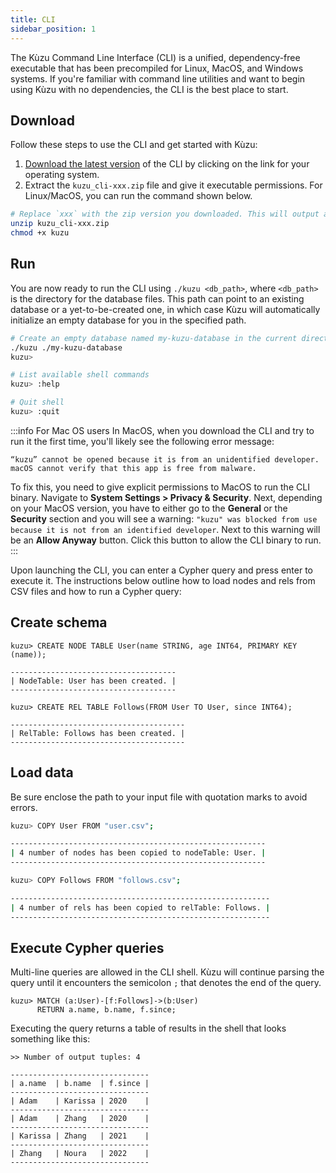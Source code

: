 ```yaml
---
title: CLI
sidebar_position: 1
---
```


The Kùzu Command Line Interface (CLI) is a unified, dependency-free executable that has been
precompiled for Linux, MacOS, and Windows systems. If you're familiar with command line utilities and
want to begin using Kùzu with no dependencies, the CLI is the best place to start.

## Download

Follow these steps to use the CLI and get started with Kùzu:
1. [Download the latest version](https://kuzudb.com/#download) of the CLI by clicking on the link for your operating system.
2. Extract the `kuzu_cli-xxx.zip` file and give it executable permissions. For Linux/MacOS, you
can run the command shown below.

```bash
# Replace `xxx` with the zip version you downloaded. This will output a file named kuzu.
unzip kuzu_cli-xxx.zip
chmod +x kuzu
```

## Run

You are now ready to run the CLI using `./kuzu <db_path>`, where `<db_path>` is the directory for the database files. This path can point to an existing database or a yet-to-be-created one, in which case Kùzu will automatically initialize an empty database for you in the specified path.

```bash
# Create an empty database named my-kuzu-database in the current directory
./kuzu ./my-kuzu-database
kuzu>

# List available shell commands
kuzu> :help

# Quit shell
kuzu> :quit
```

:::info For Mac OS users
In MacOS, when you download the CLI and try to run it the first time, you'll likely see the following error message:

```
“kuzu” cannot be opened because it is from an unidentified developer.
macOS cannot verify that this app is free from malware.
```

To fix this, you need to give explicit permissions to MacOS to run the CLI binary.
Navigate to **System Settings > Privacy & Security**. Next, depending on your MacOS version, you have to either go 
to the **General** or the **Security** section and you will see a warning: `"kuzu" was blocked from use because it is not from an
identified developer`. Next to this warning will be an **Allow Anyway** button. Click this button to allow the CLI binary to run.
:::



Upon launching the CLI, you can enter a Cypher query and press enter to execute it. The instructions below outline how to load nodes and rels from CSV files and how to run a Cypher query:

## Create schema

```cypher
kuzu> CREATE NODE TABLE User(name STRING, age INT64, PRIMARY KEY (name));

-------------------------------------
| NodeTable: User has been created. |
-------------------------------------

kuzu> CREATE REL TABLE Follows(FROM User TO User, since INT64);

---------------------------------------
| RelTable: Follows has been created. |
---------------------------------------
```

## Load data

Be sure enclose the path to your input file with quotation marks to avoid errors.

```bash
kuzu> COPY User FROM "user.csv";

---------------------------------------------------------
| 4 number of nodes has been copied to nodeTable: User. |
---------------------------------------------------------

kuzu> COPY Follows FROM "follows.csv";

----------------------------------------------------------
| 4 number of rels has been copied to relTable: Follows. |
----------------------------------------------------------
```

## Execute Cypher queries

Multi-line queries are allowed in the CLI shell. Kùzu will continue parsing the query until it
encounters the semicolon `;` that denotes the end of the query.

```cypher
kuzu> MATCH (a:User)-[f:Follows]->(b:User)
      RETURN a.name, b.name, f.since;
```

Executing the query returns a table of results in the shell that looks something like this:

```
>> Number of output tuples: 4

-------------------------------
| a.name  | b.name  | f.since |
-------------------------------
| Adam    | Karissa | 2020    |
-------------------------------
| Adam    | Zhang   | 2020    |
-------------------------------
| Karissa | Zhang   | 2021    |
-------------------------------
| Zhang   | Noura   | 2022    |
-------------------------------
```

